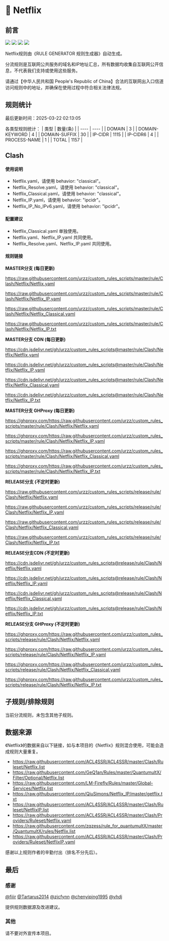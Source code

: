 # 🧸 Netflix

## 前言

![](https://shields.io/badge/-移除重复规则-ff69b4) ![](https://shields.io/badge/-DOMAIN--SUFFIX间合并-critical) ![](https://shields.io/badge/-DOMAIN--SUFFIX与DOMAIN--KEYWORD合并-blue) ![](https://shields.io/badge/-IP--CIDR(6)合并-blueviolet) 

Netflix规则由《RULE GENERATOR 规则生成器》自动生成。

分流规则是互联网公共服务的域名和IP地址汇总，所有数据均收集自互联网公开信息，不代表我们支持或使用这些服务。

请通过【中华人民共和国 People's Republic of China】合法的互联网出入口信道访问规则中的地址，并确保在使用过程中符合相关法律法规。

## 规则统计

最后更新时间：2025-03-22 02:13:05

各类型规则统计：
| 类型 | 数量(条)  | 
| ---- | ----  |
| DOMAIN | 3  | 
| DOMAIN-KEYWORD | 4  | 
| DOMAIN-SUFFIX | 30  | 
| IP-CIDR | 1115  | 
| IP-CIDR6 | 4  | 
| PROCESS-NAME | 1  | 
| TOTAL | 1157  | 


## Clash 

#### 使用说明
- Netflix.yaml，请使用 behavior: "classical"。
- Netflix_Resolve.yaml，请使用 behavior: "classical"。
- Netflix_Classical.yaml，请使用 behavior: "classical"。
- Netflix_IP.yaml，请使用 behavior: "ipcidr"。
- Netflix_IP_No_IPv6.yaml，请使用 behavior: "ipcidr"。

#### 配置建议
- Netflix_Classical.yaml 单独使用。
- Netflix.yaml、Netflix_IP.yaml 共同使用。
- Netflix_Resolve.yaml、Netflix_IP.yaml 共同使用。

#### 规则链接
**MASTER分支 (每日更新)**

https://raw.githubusercontent.com/urzz/custom_rules_scripts/master/rule/Clash/Netflix/Netflix.yaml

https://raw.githubusercontent.com/urzz/custom_rules_scripts/master/rule/Clash/Netflix/Netflix_IP.yaml

https://raw.githubusercontent.com/urzz/custom_rules_scripts/master/rule/Clash/Netflix/Netflix_Classical.yaml

https://raw.githubusercontent.com/urzz/custom_rules_scripts/master/rule/Clash/Netflix/Netflix_IP.txt

**MASTER分支 CDN (每日更新)**

https://cdn.jsdelivr.net/gh/urzz/custom_rules_scripts@master/rule/Clash/Netflix/Netflix.yaml

https://cdn.jsdelivr.net/gh/urzz/custom_rules_scripts@master/rule/Clash/Netflix/Netflix_IP.yaml

https://cdn.jsdelivr.net/gh/urzz/custom_rules_scripts@master/rule/Clash/Netflix/Netflix_Classical.yaml

https://cdn.jsdelivr.net/gh/urzz/custom_rules_scripts@master/rule/Clash/Netflix/Netflix_IP.txt

**MASTER分支 GHProxy (每日更新)**

https://ghproxy.com/https://raw.githubusercontent.com/urzz/custom_rules_scripts/master/rule/Clash/Netflix/Netflix.yaml

https://ghproxy.com/https://raw.githubusercontent.com/urzz/custom_rules_scripts/master/rule/Clash/Netflix/Netflix_IP.yaml

https://ghproxy.com/https://raw.githubusercontent.com/urzz/custom_rules_scripts/master/rule/Clash/Netflix/Netflix_Classical.yaml

https://ghproxy.com/https://raw.githubusercontent.com/urzz/custom_rules_scripts/master/rule/Clash/Netflix/Netflix_IP.txt

**RELEASE分支 (不定时更新)**

https://raw.githubusercontent.com/urzz/custom_rules_scripts/release/rule/Clash/Netflix/Netflix.yaml

https://raw.githubusercontent.com/urzz/custom_rules_scripts/release/rule/Clash/Netflix/Netflix_IP.yaml

https://raw.githubusercontent.com/urzz/custom_rules_scripts/release/rule/Clash/Netflix/Netflix_Classical.yaml

https://raw.githubusercontent.com/urzz/custom_rules_scripts/release/rule/Clash/Netflix/Netflix_IP.txt

**RELEASE分支CDN (不定时更新)**

https://cdn.jsdelivr.net/gh/urzz/custom_rules_scripts@release/rule/Clash/Netflix/Netflix.yaml

https://cdn.jsdelivr.net/gh/urzz/custom_rules_scripts@release/rule/Clash/Netflix/Netflix_IP.yaml

https://cdn.jsdelivr.net/gh/urzz/custom_rules_scripts@release/rule/Clash/Netflix/Netflix_Classical.yaml

https://cdn.jsdelivr.net/gh/urzz/custom_rules_scripts@release/rule/Clash/Netflix/Netflix_IP.txt

**RELEASE分支 GHProxy (不定时更新)**

https://ghproxy.com/https://raw.githubusercontent.com/urzz/custom_rules_scripts/release/rule/Clash/Netflix/Netflix.yaml

https://ghproxy.com/https://raw.githubusercontent.com/urzz/custom_rules_scripts/release/rule/Clash/Netflix/Netflix_IP.yaml

https://ghproxy.com/https://raw.githubusercontent.com/urzz/custom_rules_scripts/release/rule/Clash/Netflix/Netflix_Classical.yaml

https://ghproxy.com/https://raw.githubusercontent.com/urzz/custom_rules_scripts/release/rule/Clash/Netflix/Netflix_IP.txt

## 子规则/排除规则


当前分流规则，未包含其他子规则。

## 数据来源

《Netflix》的数据来自以下链接，如与本项目的《Netflix》规则混合使用，可能会造成规则大量重复。

- https://raw.githubusercontent.com/ACL4SSR/ACL4SSR/master/Clash/Ruleset/Netflix.list
- https://raw.githubusercontent.com/GeQ1an/Rules/master/QuantumultX/Filter/Optional/Netflix.list
- https://raw.githubusercontent.com/LM-Firefly/Rules/master/Global-Services/Netflix.list
- https://raw.githubusercontent.com/QiuSimons/Netflix_IP/master/getflix.txt
- https://raw.githubusercontent.com/ACL4SSR/ACL4SSR/master/Clash/Ruleset/NetflixIP.list
- https://raw.githubusercontent.com/ACL4SSR/ACL4SSR/master/Clash/Providers/Ruleset/Netflix.yaml
- https://raw.githubusercontent.com/zqzess/rule_for_quantumultX/master/QuantumultX/rules/Netflix.list
- https://raw.githubusercontent.com/ACL4SSR/ACL4SSR/master/Clash/Providers/Ruleset/NetflixIP.yaml


感谢以上规则作者的辛勤付出（排名不分先后）。

## 最后

### 感谢

[@fiiir](https://github.com/fiiir) [@Tartarus2014](https://github.com/Tartarus2014) [@zjcfynn](https://github.com/zjcfynn) [@chenyiping1995](https://github.com/chenyiping1995) [@vhdj](https://github.com/vhdj)

提供规则数据源及改进建议。

### 其他

请不要对外宣传本项目。